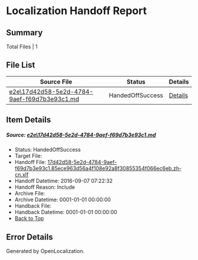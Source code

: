 # <a name='report-top'></a> Localization Handoff Report

## Summary
 Total Files | 1

## File List
 Source File | Status | Details 
 ----------- | ------ | ------- 
 [e2e\17d42d58-5e2d-4784-9aef-f69d7b3e93c1.md](https://github.com/OpenLocalizationTestOrg/ol-test0/blob/e19e0144ef9c1ec4d14dbbca949f529d05e78f4c/e2e/17d42d58-5e2d-4784-9aef-f69d7b3e93c1.md) | HandedOffSuccess | [Details](#0b35dd5e2d4f79c1f84f7c66104a6226595f7f691)

## Item Details
##### <a name='0b35dd5e2d4f79c1f84f7c66104a6226595f7f691'></a> Source: [e2e\17d42d58-5e2d-4784-9aef-f69d7b3e93c1.md](https://github.com/OpenLocalizationTestOrg/ol-test0/blob/e19e0144ef9c1ec4d14dbbca949f529d05e78f4c/e2e/17d42d58-5e2d-4784-9aef-f69d7b3e93c1.md)
* Status: HandedOffSuccess
* Target File: 
* Handoff File: [17d42d58-5e2d-4784-9aef-f69d7b3e93c1.85ece963d56a4f108e92a8f30855354f066ec6eb.zh-cn.xlf](https://github.com/OpenLocalizationTestOrg/ol-test0-handoff/blob/784b919543904141f249612cb00feb1637bab2ba/ol-handoff/OpenLocalizationTestOrg/ol-test0-zhcn/ci/ht/17d42d58-5e2d-4784-9aef-f69d7b3e93c1.85ece963d56a4f108e92a8f30855354f066ec6eb.zh-cn.xlf)
* Handoff Datetime: 2016-09-07 07:22:32
* Handoff Reason: Include
* Archive File: 
* Archive Datetime: 0001-01-01 00:00:00
* Handback File: 
* Handback Datetime: 0001-01-01 00:00:00
* [Back to Top](#report-top)


## Error Details

Generated by OpenLocalization.
